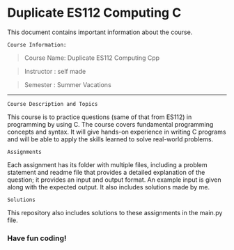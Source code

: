 # Duplicate ES112 Computing C

This document contains important information about the course.

`Course Information:`

> Course Name: Duplicate ES112 Computing Cpp

> Instructor : self made

> Semester : Summer Vacations
---

`Course Description and Topics`

This course is to practice questions (same of that from ES112) in programming by using C. The course covers fundamental programming concepts and syntax. It will give hands-on experience in writing C programs and will be able to apply the skills learned to solve real-world problems.

`Assignments`

Each assignment has its folder with multiple files, including a problem statement and readme file that provides a detailed explanation of the question; it provides an input and output format. An example input is given along with the expected output.
It also includes solutions made by me. 

`Solutions`

This repository also includes solutions to these assignments in the main.py file. 

### Have fun coding!
